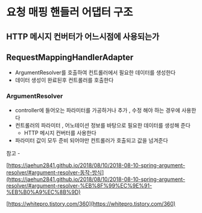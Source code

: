 # 요청 매핑 핸들러 어댑터 구조

## HTTP 메시지 컨버터가 어느시점에 사용되는가

## RequestMappingHandlerAdapter

- ArgumentResolver를 호출하여 컨트롤러에서 필요한 데이터를 생성한다
- 데이터 생성이 완료된후 컨트롤러를 호출한다

### ArgumentResolver

- controller에 들어오는 파라미터를 가공하거나 추가 , 수정 해야 하는 경우에 사용한다
- 컨트롤러의 파라미터 , 어노테이션 정보를 바탕으로 필요한 데이터를 생성해 준다
    - HTTP 메시지 컨버터를 사용한다
- 파라미터 값이 모두 준비 되어야만 컨트롤러가 호출되고 값을 넘겨준다

참고 - 

[https://jaehun2841.github.io/2018/08/10/2018-08-10-spring-argument-resolver/#argument-resolver-동작-방식](https://jaehun2841.github.io/2018/08/10/2018-08-10-spring-argument-resolver/#argument-resolver-%EB%8F%99%EC%9E%91-%EB%B0%A9%EC%8B%9D)

[https://whitepro.tistory.com/360](https://whitepro.tistory.com/360)